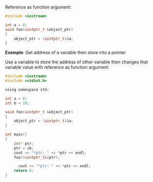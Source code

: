Reference as function argument:

```c
#include <iostream>

int a = 8;
void foo(uintptr_t &object_ptr)
{
	object_ptr = (uintptr_t)&a;
}
```

**Example**: Get address of a variable then store into a pointer

Use a variable to store the address of other variable then changes that variable value with reference as function argument:

```c
#include <iostream>
#include <stdint.h>

using namespace std;

int a = 8;
int b = 10;

void foo(uintptr_t &object_ptr)
{
	object_ptr = (uintptr_t)&a;
}

int main()
{
    int* ptr;
    ptr = &b;   
  	cout << "*ptr: " << *ptr << endl;
  	foo((uintptr_t&)ptr); 

	  cout << "*ptr: " << *ptr << endl;
  	return 0;
}
```
